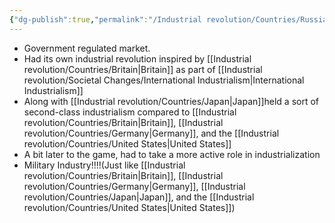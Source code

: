 ```yaml
---
{"dg-publish":true,"permalink":"/Industrial revolution/Countries/Russia/"}
---
```


* Government regulated market.
* Had its own industrial revolution inspired by [[Industrial revolution/Countries/Britain\|Britain]] as part of [[Industrial revolution/Societal Changes/International Industrialism\|International Industrialism]]
* Along with [[Industrial revolution/Countries/Japan\|Japan]]held a sort of second-class industrialism compared to [[Industrial revolution/Countries/Britain\|Britain]], [[Industrial revolution/Countries/Germany\|Germany]], and the [[Industrial revolution/Countries/United States\|United States]]
* A bit later to the game, had to take a more active role in industrialization
*  Military Industry!!!!(Just like [[Industrial revolution/Countries/Britain\|Britain]], [[Industrial revolution/Countries/Germany\|Germany]], [[Industrial revolution/Countries/Japan\|Japan]], and the [[Industrial revolution/Countries/United States\|United States]])